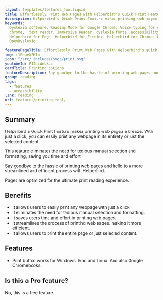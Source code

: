 ```yaml
---
layout: templates/features_two.liquid
title: Effortlessly Print Web Pages with Helperbird's Quick Print Feature
description: Helperbird's Quick Print Feature makes printing web pages a breeze. With just a click, you can easily print any webpage in its entirety or just the selected content. This feature eliminates the need for tedious manual selection and formatting, saving you time and effort. Say goodbye to the hassle of printing web pages and hello to a more streamlined and efficient process with Helperbird.
keywords:
  Dyslexia software, Reading Mode for Google Chrome, Voice typing for chrome, Text to speech for
  chrome,  text reader, Immersive Reader, dyslexia fonts, accessibility software, dyslexia software,
  Helperbird for Edge, Helperbird for Firefox, Helperbird for Chrome, Opendyslexic for Chrome,
  OpenDyslexic

featurePageTitle: Effortlessly Print Web Pages with Helperbird's Quick Print Feature
img: i1EeaekPHIo
icon: "/src/_includes/svgs/print.svg"
youtubeId: PfILiWebkuc
cardTitle: Printing options
featureDescription: Say goodbye to the hassle of printing web pages and hello to a more streamlined and efficient process with Helperbird.
group: reading
tags: 
  - features
  - accessibility
link: reading
url: features/printing-tool/
---
```



## Summary
Helperbird's Quick Print Feature makes printing web pages a breeze. With just a click, you can easily print any webpage in its entirety or just the selected content. 

This feature eliminates the need for tedious manual selection and formatting, saving you time and effort. 

Say goodbye to the hassle of printing web pages and hello to a more streamlined and efficient process with Helperbird.

Pages are optimized for the ultimate print reading experience.


## Benefits

- It allows users to easily print any webpage with just a click.
- It eliminates the need for tedious manual selection and formatting.
- It saves users time and effort in printing web pages.
- It streamlines the process of printing web pages, making it more efficient.
- It allows users to print the entire page or just selected content.

## Features

- Print button works for Windows, Mac and Linux. And also Google Chromebooks.

## Is this a Pro feature?
No, this is a free feature.































